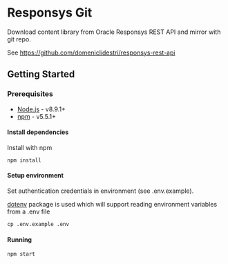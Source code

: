 # Responsys Git

Download content library from Oracle Responsys REST API and mirror with git repo.

See https://github.com/domeniclidestri/responsys-rest-api

## Getting Started

### Prerequisites

* [Node.js](https://nodejs.org) - v8.9.1+
* [npm](https://www.npmjs.com/) - v5.5.1+

#### Install dependencies

Install with npm

```
npm install
```

#### Setup environment

Set authentication credentials in environment (see .env.example).

[dotenv](https://www.npmjs.com/package/dotenv) package is used which will support reading environment variables from a .env file

```
cp .env.example .env
```

#### Running

```
npm start
```